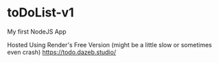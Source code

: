 # toDoList-v1
My first NodeJS App

Hosted Using Render's Free Version (might be a little slow or sometimes even crash)
https://todo.dazeb.studio/
